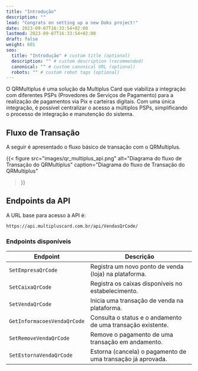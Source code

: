 ```yaml
---
title: "Introdução"
description: ""
lead: "Congrats on setting up a new Doks project!"
date: 2023-09-07T16:33:54+02:00
lastmod: 2023-09-07T16:33:54+02:00
draft: false
weight: 601
seo:
  title: "Introdução" # custom title (optional)
  description: "" # custom description (recommended)
  canonical: "" # custom canonical URL (optional)
  robots: "" # custom robot tags (optional)
---
```

O QRMultiplus é uma solução da Multiplus Card que viabiliza a integração com diferentes PSPs (Provedores de Serviços de Pagamento) para a realização de pagamentos via Pix e carteiras digitais. Com uma única integração, é possível centralizar o acesso a múltiplos PSPs, simplificando o processo de integração e manutenção do sistema.


## Fluxo de Transação

A seguir é apresentado o fluxo básico de transação com o QRMultiplus.

{{< figure
  src="images/qr_multiplus_api.png"
  alt="Diagrama do fluxo de Transação do QRMultiplus"
  caption="Diagrama do fluxo de Transação do QRMultiplus"
>}}

## Endpoints da API

A URL base para acesso à API é:

```txt
https://api.multipluscard.com.br/api/VendasQrCode/
```


### Endpoints disponíveis

| Endpoint                   | Descrição                                                                 |
|----------------------------|---------------------------------------------------------------------------|
| `SetEmpresaQrCode`         | Registra um novo ponto de venda (loja) na plataforma.                     |
| `SetCaixaQrCode`           | Registra os caixas disponíveis no estabelecimento.                        |
| `SetVendaQrCode`           | Inicia uma transação de venda na plataforma.                              |
| `GetInformacoesVendaQrCode`| Consulta o status e o andamento de uma transação existente.               |
| `SetRemoveVendaQrCode`     | Remove o pagamento de uma transação em andamento.                         |
| `SetEstornaVendaQrCode`    | Estorna (cancela) o pagamento de uma transação já aprovada.               |

